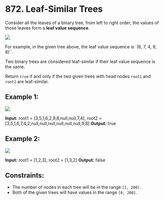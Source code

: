 # 872. Leaf-Similar Trees

Consider all the leaves of a binary tree, from left to right order, the values of those leaves form a **leaf value sequence**.

![](https://github.com/igor-couto/code-challenges/tree/main/LeetCode/C%23/LeafSimilarTrees/Images/tree.png)

For example, in the given tree above, the leaf value sequence is `(6, 7, 4, 9, 8)``.

Two binary trees are considered leaf-similar if their leaf value sequence is the same.

Return `true` if and only if the two given trees with head nodes `root1` and `root2` are leaf-similar.

## Example 1:

![](https://github.com/igor-couto/code-challenges/tree/main/LeetCode/C%23/LeafSimilarTrees/Images/leaf-similar-1.jpg)

**Input:** root1 = [3,5,1,6,2,9,8,null,null,7,4], root2 = [3,5,1,6,7,4,2,null,null,null,null,null,null,9,8]
**Output:** true

## Example 2:

![](https://github.com/igor-couto/code-challenges/tree/main/LeetCode/C%23/LeafSimilarTrees/Images/leaf-similar-2.jpg)

**Input:** root1 = [1,2,3], root2 = [1,3,2]
**Output:** false

## Constraints:

- The number of nodes in each tree will be in the range `[1, 200]`.
- Both of the given trees will have values in the range `[0, 200]`.